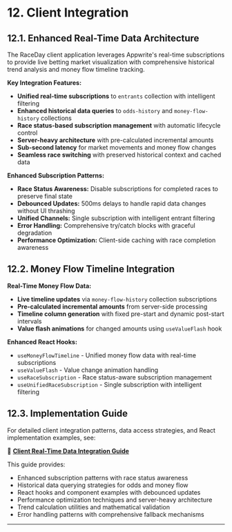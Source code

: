 # 12. Client Integration

## 12.1. Enhanced Real-Time Data Architecture

The RaceDay client application leverages Appwrite's real-time subscriptions to provide live betting market visualization with comprehensive historical trend analysis and money flow timeline tracking.

**Key Integration Features:**
- **Unified real-time subscriptions** to `entrants` collection with intelligent filtering
- **Enhanced historical data queries** to `odds-history` and `money-flow-history` collections
- **Race status-based subscription management** with automatic lifecycle control
- **Server-heavy architecture** with pre-calculated incremental amounts
- **Sub-second latency** for market movements and money flow changes
- **Seamless race switching** with preserved historical context and cached data

**Enhanced Subscription Patterns:**
- **Race Status Awareness:** Disable subscriptions for completed races to preserve final state
- **Debounced Updates:** 500ms delays to handle rapid data changes without UI thrashing
- **Unified Channels:** Single subscription with intelligent entrant filtering
- **Error Handling:** Comprehensive try/catch blocks with graceful degradation
- **Performance Optimization:** Client-side caching with race completion awareness

## 12.2. Money Flow Timeline Integration

**Real-Time Money Flow Data:**
- **Live timeline updates** via `money-flow-history` collection subscriptions
- **Pre-calculated incremental amounts** from server-side processing
- **Timeline column generation** with fixed pre-start and dynamic post-start intervals
- **Value flash animations** for changed amounts using `useValueFlash` hook

**Enhanced React Hooks:**
- `useMoneyFlowTimeline` - Unified money flow data with real-time subscriptions
- `useValueFlash` - Value change animation handling
- `useRaceSubscription` - Race status-aware subscription management
- `useUnifiedRaceSubscription` - Single subscription with intelligent filtering

## 12.3. Implementation Guide

For detailed client integration patterns, data access strategies, and React implementation examples, see:

📖 **[Client Real-Time Data Integration Guide](./client-real-time-data-integration.md)**

This guide provides:
- Enhanced subscription patterns with race status awareness
- Historical data querying strategies for odds and money flow
- React hooks and component examples with debounced updates
- Performance optimization techniques and server-heavy architecture
- Trend calculation utilities and mathematical validation
- Error handling patterns with comprehensive fallback mechanisms

---
